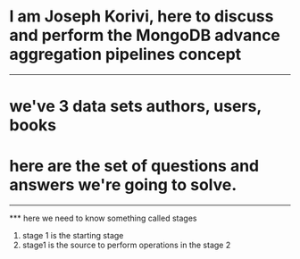 

# I am Joseph Korivi, here to discuss and perform the MongoDB advance aggregation pipelines concept

---

# we've 3 data sets authors, users, books 
# here are the set of questions and answers we're going to solve.

---

*** here we need to know something called stages 
1. stage 1 is the starting stage
2. stage1 is the source to perform operations in the stage 2 

